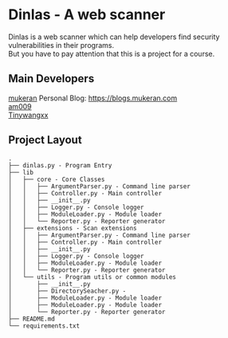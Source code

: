 # Dinlas - A web scanner

Dinlas is a web scanner which can help developers find security vulnerabilities in their programs.  
But you have to pay attention that this is a project for a course.

## Main Developers

[mukeran](https://github.com/mukeran) Personal Blog: https://blogs.mukeran.com  
[am009](https://github.com/am009)  
[Tinywangxx](https://github.com/tinywangxx)

## Project Layout

```
.
├── dinlas.py - Program Entry
├── lib
│   ├── core - Core Classes
│   │   ├── ArgumentParser.py - Command line parser
│   │   ├── Controller.py - Main controller
│   │   ├── __init__.py
│   │   ├── Logger.py - Console logger
│   │   ├── ModuleLoader.py - Module loader
│   │   └── Reporter.py - Reporter generator
│   ├── extensions - Scan extensions
│   │   ├── ArgumentParser.py - Command line parser
│   │   ├── Controller.py - Main controller
│   │   ├── __init__.py
│   │   ├── Logger.py - Console logger
│   │   ├── ModuleLoader.py - Module loader
│   │   └── Reporter.py - Reporter generator
│   └── utils - Program utils or common modules
│       ├── __init__.py
│       ├── DirectorySeacher.py - 
│       ├── ModuleLoader.py - Module loader
│       ├── ModuleLoader.py - Module loader
│       └── Reporter.py - Reporter generator
├── README.md
└── requirements.txt
```
